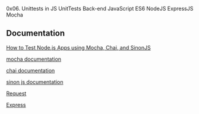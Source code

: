 0x06. Unittests in JS
UnitTests
Back-end
JavaScript
ES6
NodeJS
ExpressJS
Mocha

## Documentation

[How to Test Node.js Apps using Mocha, Chai, and SinonJS](https://www.digitalocean.com/community/tutorials/how-to-test-nodejs-apps-using-mocha-chai-and-sinonjs)

[mocha documentation](https://mochajs.org/)

[chai documentation](https://www.chaijs.com/api/)

[sinon js documentation](https://sinonjs.org/)

[Request]( https://www.npmjs.com/package/request)

[Express](https://expressjs.com/en/guide/routing.html)
